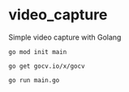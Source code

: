 # video_capture

Simple video capture with Golang

```
go mod init main
```

```
go get gocv.io/x/gocv
```
```
go run main.go
```
